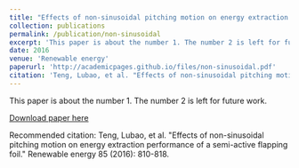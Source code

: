 ```yaml
---
title: "Effects of non-sinusoidal pitching motion on energy extraction performance of a semi-active flapping foil"
collection: publications
permalink: /publication/non-sinusoidal
excerpt: 'This paper is about the number 1. The number 2 is left for future work.'
date: 2016
venue: 'Renewable energy'
paperurl: 'http://academicpages.github.io/files/non-sinusoidal.pdf'
citation: 'Teng, Lubao, et al. "Effects of non-sinusoidal pitching motion on energy extraction performance of a semi-active flapping foil." Renewable energy 85 (2016): 810-818.'
---
```

This paper is about the number 1. The number 2 is left for future work.

[Download paper here](http://academicpages.github.io/files/non-sinusoidal.pdf)

Recommended citation: Teng, Lubao, et al. "Effects of non-sinusoidal pitching motion on energy extraction performance of a semi-active flapping foil." Renewable energy 85 (2016): 810-818.

